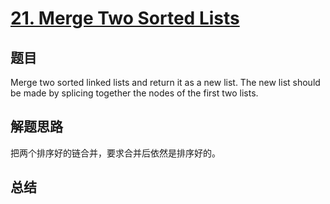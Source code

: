# [21. Merge Two Sorted Lists](https://leetcode.com/problems/merge-two-sorted-lists/)

## 题目
Merge two sorted linked lists and return it as a new list. The new list should be made by splicing together the nodes of the first two lists.

## 解题思路
把两个排序好的链合并，要求合并后依然是排序好的。

## 总结


